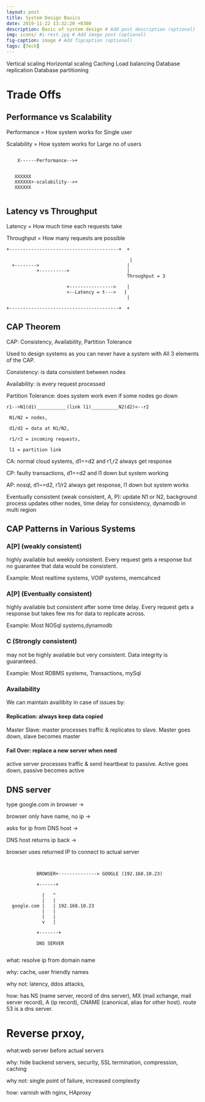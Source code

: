 ```yaml
---
layout: post
title: System Design Basics
date: 2019-11-22 13:32:20 +0300
description: Basic of system design # Add post description (optional)
img: icons/ #i-rest.jpg # Add image post (optional)
fig-caption: image # Add figcaption (optional)
tags: [Tech]
---
```



Vertical scaling
Horizontal scaling
Caching
Load balancing
Database replication
Database partitioning


# Trade Offs
## Performance vs Scalability
Performance = How system works for Single user

Scalability = How system works for Large no of users

```
                         
    X------Performance-->+


   XXXXXX                
   XXXXXX+-scalability-->+ 
   XXXXXX               


```

## Latency vs Throughput
Latency = How much time each requests take

Throughput = How many requests are possible

```
+----------------------------------------+  +

                                             |
  +-------->                                |
           +---------->                     |
                                            Throughput = 3

                      +---------------->    |
                      <--Latency = t--->   |
                                            |

+----------------------------------------+  +

```

## CAP Theorem
CAP: Consistency, Availability, Partition Tolerance

Used to design systems as you can never have a system with All 3 elements of the CAP.


Consistency: is data consistent between nodes


Availability: is every request processed


Partition Tolerance: does system work even if some nodes go down


```
r1-->N1(d1)___________(link l1)__________N2(d2)<--r2

 N1/N2 = nodes, 
 
 d1/d2 = data at N1/N2, 
 
 r1/r2 = incoming requests, 
 
 l1 = partition link

```

CA: normal cloud systems, d1==d2 and r1,r2 always get response


CP: faulty transactions, d1==d2 and l1 down but system working


AP: nosql, d1~=d2, r1/r2 always get response, l1 down but system works


Eventually consistent (weak consistent, A, P): 
update N1 or N2, background process updates other nodes, time delay for consistency, dynamodb in multi region


## CAP Patterns in Various Systems 

### A[P] (weakly consistent) 
highly available but weekly consistent. Every request gets a response but no guarantee that data would be consistent. 


Example: Most realtime systems, VOIP systems, memcahced 

### A[P] (Eventually consistent) 
highly available but consistent after some time delay. Every request gets a response but takes few ms for data to replicate across. 


Example: Most NOSql systems,dynamodb

### C (Strongly consistent) 
may not be highly available but very consistent. Data integrity is guaranteed. 


Example: Most RDBMS systems, Transactions, mySql

### Availability
We can maintain availibity in case of issues by:

#### Replication: always keep data copied
Master Slave: master processes traffic & replicates to slave. Master goes down, slave becomes master

#### Fail Over: replace a new server when need
active server processes traffic & send heartbeat to passive. Active goes down, passive becomes active

## DNS server

type google.com in browser -> 

browser only have name, no ip -> 

asks for ip from DNS host -> 

DNS host returns ip back ->

browser uses returned IP to connect to actual server

```

 
           BROWSER+--------------> GOOGLE (192.168.10.23)

           +------+ 

             |   ^
             |   |
  google.com |   | 192.168.10.23
             |   |
             |   |
             v   |

           +-------+

           DNS SERVER


```


what: resolve ip from domain name

why: cache, user friendly names

why not: latency, ddos attacks, 

how: has NS (name server, record of dns server), MX (mail xchange, mail server record), A (ip record), CNAME (canonical, alias for other host). route 53 is a dns server.

# Reverse prxoy, 
what:web server before actual servers

why: hide backend servers, security, SSL termination, compression, caching 

why not: single point of failure, increased complexity

how: varnish with nginx, HAproxy
